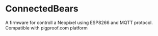 # ConnectedBears
A firmware for controll a Neopixel using ESP8266 and MQTT protocol. Compatible with pigproof.com platform
